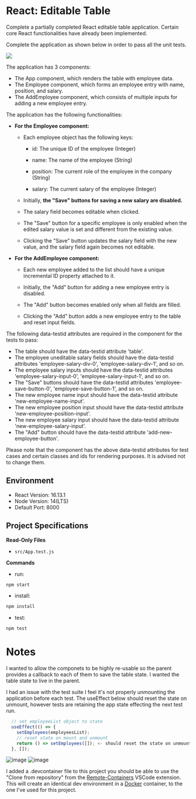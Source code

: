 # React: Editable Table

Complete a partially completed React editable table application. Certain core React functionalities have already been implemented.

Complete the application as shown below in order to pass all the unit tests.

![](https://hrcdn.net/s3_pub/istreet-assets/dDSNzZSlzAKqWzyDEU1LtQ/editable_table.gif)

The application has 3 components:

- The App component, which renders the table with employee data.
- The Employee component, which forms an employee entry with name, position, and salary.
- The AddEmployee component, which consists of multiple inputs for adding a new employee entry.

The application has the following functionalities:

- **For the Employee component:**

  - Each employee object has the following keys:

    - id: The unique ID of the employee (Integer)

    - name: The name of the employee (String)

    - position: The current role of the employee in the company (String)

    - salary: The current salary of the employee (Integer)

  - Initially, **the "Save" buttons for saving a new salary are disabled.**

  - The salary field becomes editable when clicked.

  - The "Save" button for a specific employee is only enabled when the edited salary value is set and different from the existing value.

  - Clicking the "Save" button updates the salary field with the new value, and the salary field again becomes not editable.

- **For the AddEmployee component:**

  - Each new employee added to the list should have a unique incremental ID property attached to it.

  - Initially, the "Add" button for adding a new employee entry is disabled.

  - The "Add" button becomes enabled only when all fields are filled.

  - Clicking the "Add" button adds a new employee entry to the table and reset input fields.

The following data-testid attributes are required in the component for the tests to pass:

- The table should have the data-testid attribute 'table'.
- The employee uneditable salary fields should have the data-testid attributes 'employee-salary-div-0', 'employee-salary-div-1', and so on.
- The employee salary inputs should have the data-testid attributes 'employee-salary-input-0', 'employee-salary-input-1', and so on.
- The "Save" buttons should have the data-testid attributes 'employee-save-button-0', 'employee-save-button-1', and so on.
- The new employee name input should have the data-testid attribute 'new-employee-name-input'.
- The new employee position input should have the data-testid attribute 'new-employee-position-input'.
- The new employee salary input should have the data-testid attribute 'new-employee-salary-input'.
- The "Add" button should have the data-testid attribute 'add-new-employee-button'.

Please note that the component has the above data-testid attributes for test cases and certain classes and ids for rendering purposes. It is advised not to change them.

## Environment

- React Version: 16.13.1
- Node Version: 14(LTS)
- Default Port: 8000

## Project Specifications

**Read-Only Files**

- `src/App.test.js`

**Commands**

- run:

```bash
npm start
```

- install:

```bash
npm install
```

- test:

```bash
npm test
```

# Notes

I wanted to allow the componets to be highly re-usable so the parent provides a callback to each of them to save the table state. I wanted the table state to live in the parent.

I had an issue with the test suite I feel it's not properly unmounting the application before each test. The useEffect below should reset the state on unmount, however tests are retaining the app state effecting the next test run.

```Javascript
  // set employeeList object to state
  useEffect(() => {
    setEmployees(employeesList);
    // reset state on mount and unmount
    return () => setEmployees([]); <- should reset the state on unmount
  }, []);
```
![image](https://user-images.githubusercontent.com/7494473/192348787-b8871726-7028-469d-a69c-a8d5a515f950.png)
![image](https://user-images.githubusercontent.com/7494473/192348964-90cf2324-30e6-4409-970c-0917e4e4a4dd.png)


I added a .devcontainer file to this project you should be able to use the "Clone from repository" from the [Remote-Containers](https://marketplace.visualstudio.com/items?itemName=ms-vscode-remote.remote-containers) VSCode extension. This will create an identical dev environment in a [Docker](https://www.docker.com/) container, to the one I've used for this project.
